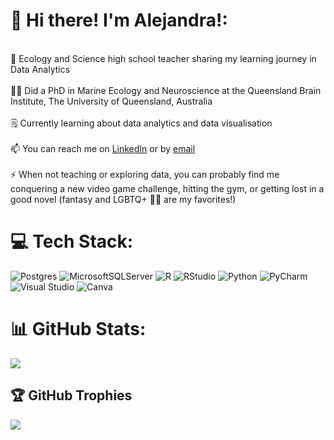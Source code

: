 # 💫 Hi there! I'm Alejandra!:

<br>🌱 Ecology and Science high school teacher sharing my learning journey in Data Analytics<br/>
<br>👩‍🎓 Did a PhD in Marine Ecology and Neuroscience at the Queensland Brain Institute, The University of Queensland, Australia<br/>
<br>🗒️ Currently learning about data analytics and data visualisation<br/>
<br>📫 You can reach me on <a href="https://www.linkedin.com/in/alejandra-lopez-galan/"> LinkedIn</a> or by <a href="mailto:lopez.galan.alejandra@gmail.com"> email</a> <br/>
<br>⚡ When not teaching or exploring data, you can probably find me conquering a new video game challenge, hitting the gym, or getting lost in a good novel (fantasy and LGBTQ+ 🏳️‍🌈 are my favorites!)


# 💻 Tech Stack:
![Postgres](https://img.shields.io/badge/postgres-%23316192.svg?style=for-the-badge&logo=postgresql&logoColor=white) ![MicrosoftSQLServer](https://img.shields.io/badge/Microsoft%20SQL%20Server-CC2927?style=for-the-badge&logo=microsoft%20sql%20server&logoColor=white) 
![R](https://img.shields.io/badge/r-%23276DC3.svg?style=for-the-badge&logo=r&logoColor=white) ![RStudio](https://img.shields.io/badge/RStudio-4285F4?style=for-the-badge&logo=rstudio&logoColor=white)
![Python](https://img.shields.io/badge/python-3670A0?style=for-the-badge&logo=python&logoColor=ffdd54) ![PyCharm](https://img.shields.io/badge/pycharm-143?style=for-the-badge&logo=pycharm&logoColor=black&color=black&labelColor=green) 
![Visual Studio](https://img.shields.io/badge/Visual%20Studio-5C2D91.svg?style=for-the-badge&logo=visual-studio&logoColor=white)
![Canva](https://img.shields.io/badge/Canva-%2300C4CC.svg?style=for-the-badge&logo=Canva&logoColor=white) 


# 📊 GitHub Stats:
![](https://github-readme-stats.vercel.app/api?username=alejandralopezgalan&theme=vision-friendly-dark&hide_border=false&include_all_commits=false&count_private=false)<br/>


## 🏆 GitHub Trophies
![](https://github-profile-trophy.vercel.app/?username=alejandralopezgalan&theme=vision-friendly-dark&no-frame=false&no-bg=true&margin-w=4)
